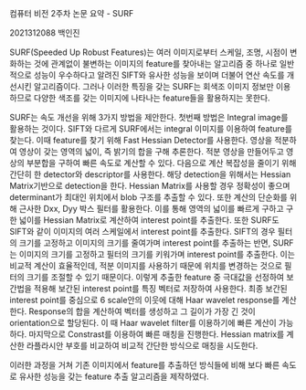 컴퓨터 비전 2주차 논문 요약 - SURF

2021312088 백인진

SURF(Speeded Up Robust Features)는 여러 이미지로부터 스케일, 조명,
시점이 변화하는 것에 관계없이 불변하는 이미지의 feature를 찾아내는
알고리즘 중 하나로 일반적으로 성능이 우수하다고 알려진 SIFT와 유사한
성능을 보이며 더불어 연산 속도를 개선시킨 알고리즘이다. 그러나 이러한
특징을 갖는 SURF는 회색조 이미지 정보만 이용하므로 다양한 색조를 갖는
이미지에 나타나는 feature들을 활용하지는 못한다.

SURF는 속도 개선을 위해 3가지 방법을 제안한다. 첫번째 방법은 Integral
image를 활용하는 것이다. SIFT와 다르게 SURF에서는 integral 이미지를
이용하여 feature를 찾는다. 이때 feature를 찾기 위해 Fast Hessian
Detector를 사용한다. 영상을 적분하여 영상이 갖는 영역의 넓이, 즉 밝기의
합을 구해 추론한다. 적분 영상을 만들어두고 영상의 부분합을 구하여 빠른
속도로 계산할 수 있다. 다음으로 계산 복잡성을 줄이기 위해 간단히 한
detector와 descriptor를 사용한다. 해당 detection을 위해서는 Hessian
Matrix기반으로 detection을 한다. Hessian Matrix를 사용할 경우 정확성이
좋으며 determinant가 최대인 위치에서 blob 구조를 추출할 수 있다. 또한
계산의 단순화를 위해 근사한 Dxx, Dyy 박스 필터를 활용한다. 이를 통해
영역의 넓이를 빠르게 구하고 구한 넓이를 Hessian Matrix로 계산하여
interest point를 추출한다. 또한 SURF도 SIFT와 같이 이미지의 여러
스케일에서 interest point를 추출한다. SIFT의 경우 필터의 크기를 고정하고
이미지의 크기를 줄여가며 interest point를 추출하는 반면, SURF는 이미지의
크기를 고정하고 필터의 크기를 키워가며 interest point를 추출한다. 이는
비교적 계산이 효율적인데, 적분 이미지를 사용하기 때문에 위치를 변경하는
것으로 필터의 크기를 조절할 수 있기 때문이다. 이렇게 추출한 feature 중
극대값을 선정하여 보간법을 적용해 보간된 interest point를 특징 벡터로
저장하여 사용한다. 최종 보간된 interest point를 중심으로 6 scale안의
이웃에 대해 Haar wavelet response를 계산한다. Response의 합을 계산하여
벡터를 생성하고 그 길이가 가장 긴 것이 orientation으로 할당된다. 이 때
Haar wavelet filter를 이용하기에 빠른 계산이 가능하다. 마지막으로
Constrast를 이용하여 빠른 매칭을 진행한다. Hessian matrix를 계산한
라플라시안 부호를 비교하여 비교적 간단한 방식으로 매칭을 시도한다.

이러한 과정을 거쳐 기존 이미지에서 feature를 추출하던 방식들에 비해 보다
빠른 속도로 유사한 성능을 갖는 feature 추출 알고리즘을 제작하였다.
